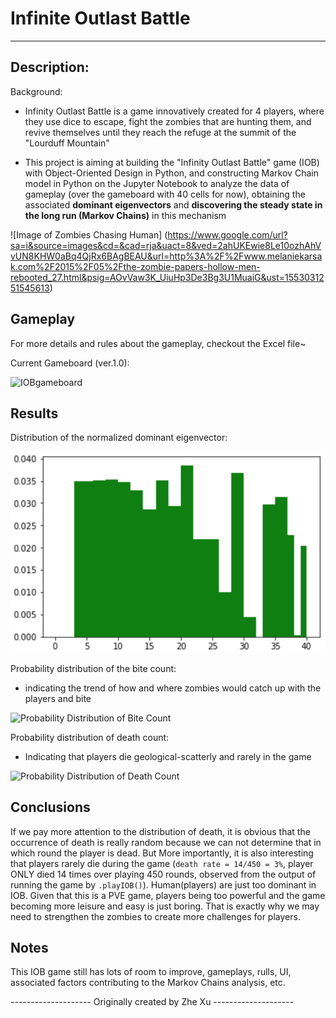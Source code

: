 # Infinite Outlast Battle
--------------------------------------------------------------------------

## Description:

Background:

* Infinity Outlast Battle is a game innovatively created for 4 players, where they use dice to escape, fight the zombies that are hunting them, and revive themselves until they reach the refuge at the summit of the "Lourduff Mountain"

* This project is aiming at building the "Infinity Outlast Battle" game (IOB) with Object-Oriented Design in Python, and constructing Markov Chain model in Python on the Jupyter Notebook to analyze the data of gameplay (over the gameboard with 40 cells for now), obtaining the associated <b>dominant eigenvectors</b> and <b>discovering the steady state in the long run (Markov Chains)</b> in this mechanism

![Image of Zombies Chasing Human]
(https://www.google.com/url?sa=i&source=images&cd=&cad=rja&uact=8&ved=2ahUKEwie8Le10ozhAhVvUN8KHW0aBq4QjRx6BAgBEAU&url=http%3A%2F%2Fwww.melaniekarsak.com%2F2015%2F05%2Fthe-zombie-papers-hollow-men-rebooted_27.html&psig=AOvVaw3K_UiuHp3De3Bg3U1MuaiG&ust=1553031251545613)


## Gameplay

For more details and rules about the gameplay, checkout the Excel file~

Current Gameboard (ver.1.0):

![IOBgameboard](/assests/IOBgameboard.jpg?raw=true "IOBgameboard")


## Results

Distribution of the normalized dominant eigenvector:

![Normalized Dominant Eigenvector](https://raw.githubusercontent.com/xuzhe0205/IOB_markovchain/master/assets/NormDomEigv.jpg)

Probability distribution of the bite count:

* indicating the trend of how and where zombies would catch up with the players and bite

![Probability Distribution of Bite Count](/assests/ProbDistBitten.jpg?raw=true "Probability Distribution of Bite Count")

Probability distribution of death count:

* Indicating that players die geological-scatterly and rarely in the game

![Probability Distribution of Death Count](/assests/ProbDistDeath.jpg?raw=true "Probability Distribution of Death Count")


## Conclusions

If we pay more attention to the distribution of death, it is obvious that the occurrence of death is really random because we can not determine that in which round the player is dead. But More importantly, it is also interesting that players rarely die during the game (```death rate = 14/450 = 3%```, player ONLY died 14 times over playing 450 rounds, observed from the output of running the game by ```.playIOB()```). Human(players) are just too dominant in IOB. Given that this is a PVE game, players being too powerful and the game becoming more leisure and easy is just boring. That is exactly why we may need to strengthen the zombies to create more challenges for players.


## Notes

This IOB game still has lots of room to improve, gameplays, rulls, UI, associated factors contributing to the Markov Chains analysis, etc.


-------------------- Originally created by Zhe Xu --------------------
